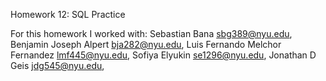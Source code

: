 Homework 12: SQL Practice

For this homework I worked with:
Sebastian Bana <sbg389@nyu.edu>,
Benjamin Joseph Alpert <bja282@nyu.edu>,
Luis Fernando Melchor Fernandez <lmf445@nyu.edu>,
Sofiya Elyukin <se1296@nyu.edu>,
Jonathan D Geis <jdg545@nyu.edu>,
